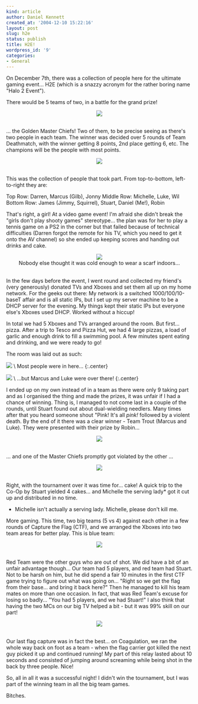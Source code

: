 ```yaml
---
kind: article
author: Daniel Kennett
created_at: '2004-12-10 15:22:16'
layout: post
slug: h2e
status: publish
title: H2E!
wordpress_id: '9'
categories:
- General
---
```


On December 7th, there was a collection of people here for the ultimate gaming event... H2E (which is a snazzy acronym for the rather boring name "Halo 2 Event"). 

There would be 5 teams of two, in a battle for the grand prize!

<center><img border="0" src="/pictures/h2e/gmc.jpg"/></center><br />

... the Golden Master Chiefs! Two of them, to be precise seeing as there's two people in each team. The winner was decided over 5 rounds of Team Deathmatch, with the winner getting 8 points, 2nd place getting 6, etc. The champions will be the people with most points. 


<center><img border="0" src="/pictures/h2e/group.jpg"/></center><br />

This was the collection of people that took part. From top-to-bottom, left-to-right they are:

Top Row: Darren, Marcus (Gilb), Jonny
Middle Row: Michelle, Luke, Wil
Bottom Row: James (Jimmy, Squirrel), Stuart, Daniel (Me!), Robin

That's right, a girl! At a video game event! I'm afraid she didn't break the "girls don't play shooty games" stereotype... the plan was for her to play a tennis game on a PS2 in the corner but that failed because of technical difficulties (Darren forgot the remote for his TV, which you need to get it onto the AV channel) so she ended up keeping scores and handing out drinks and cake. 


<center><img border="0" src="/pictures/h2e/michelle.jpg"/><br />Nobody else thought it was cold enough to wear a scarf indoors...</center><br />

In the few days before the event, I went round and collected my friend's (very generously) donated TVs and Xboxes and set them all up on my home network. For the geeks out there: My network is a switched 1000/100/10-baseT affair and is all static IPs, but I set up my server machine to be a DHCP server for the evening. My things kept their static IPs but everyone else's Xboxes used DHCP. Worked without a hiccup!

In total we had 5 Xboxes and TVs arranged around the room. But first... pizza. After a trip to Tesco and Pizza Hut, we had 4 large pizzas, a load of garlic and enough drink to fill a swimming pool. A few minutes spent eating and drinking, and we were ready to go! 

The room was laid out as such:


<img border="0" src="/pictures/h2e/room1.jpg" /> \\
Most people were in here...
{:.center}

<img border="0" src="/pictures/h2e/room2.jpg" /> \\
...but Marcus and Luke were over there!
{:.center}

I ended up on my own instead of in a team as there were only 9 taking part and as I organised the thing and made the prizes, it was unfair if I had a chance of winning. Thing is, I managed to not come last in a couple of the rounds, until Stuart found out about dual-wielding needlers. Many times after that you heard someone shout "Pink! It's all <i>pink!</i> followed by a violent death. By the end of it there was a clear winner - Team Trout (Marcus and Luke). They were presented with their prize by Robin...


<center><img border="0" src="/pictures/h2e/winners.jpg"/></center><br />

... and one of the Master Chiefs promptly got violated by the other ...


<center><img border="0" src="/pictures/h2e/violated.jpg"/></center><br />

Right, with the tournament over it was time for... cake! A quick trip to the Co-Op by Stuart yielded 4 cakes... and Michelle the serving lady* got it cut up and distributed in no time. 

* Michelle isn't actually a serving lady. Michelle, please don't kill me.

More gaming. This time, two big teams (5 vs 4) against each other in a few rounds of Capture the Flag (CTF), and we arranged the Xboxes into two team areas for better play. This is blue team: 


<center><img border="0" src="/pictures/h2e/blueteam.jpg"/></center><br />

Red Team were the other guys who are out of shot. We did have a bit of an unfair advantage though... Our team had 5 players, and red team had Stuart. Not to be harsh on him, but he did spend a fair 10 minutes in the first CTF game trying to figure out what was going on... "Right so we get the flag from their base... and bring it back here?" Then he managed to kill his team mates on more than one occasion. In fact, that was Red Team's excuse for losing so badly... "You had 5 players, and we had Stuart!" I also think that having the two MCs on our big TV helped a bit - but it was 99% skill on our part! 


<center><img border="0" src="/pictures/h2e/mc-tv.jpg"/></center><br />

Our last flag capture was in fact the best... on Coagulation, we ran the whole way back on foot as a team - when the flag carrier got killed the next guy picked it up and continued running! My part of this relay lasted about 10 seconds and consisted of jumping around screaming while being shot in the back by three people. Nice!

So, all in all it was a successful night! I didn't win the tournament, but I was part of the winning team in all the big team games. 

Bitches.